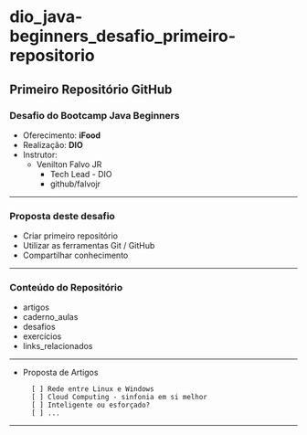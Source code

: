 # dio_java-beginners_desafio_primeiro-repositorio

## Primeiro Repositório GitHub

### Desafio do Bootcamp Java Beginners

- Oferecimento: **iFood**
- Realização: **DIO**
- Instrutor:
  - Venilton Falvo JR
    - Tech Lead - DIO
    - github/falvojr
---
### Proposta deste desafio

  - Criar primeiro repositório
  - Utilizar as ferramentas Git / GitHub
  - Compartilhar conhecimento

---
### Conteúdo do Repositório

- artigos
- caderno_aulas
- desafios
- exercícios 
- links_relacionados

---

- Proposta de Artigos

        [ ] Rede entre Linux e Windows
        [ ] Cloud Computing - sinfonia em si melhor
        [ ] Inteligente ou esforçado?
        [ ] ...
---
